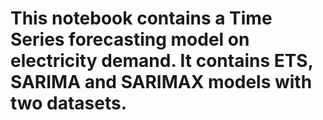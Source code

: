 # This notebook contains a Time Series forecasting model on electricity demand. It contains ETS, SARIMA and SARIMAX models with two datasets.
